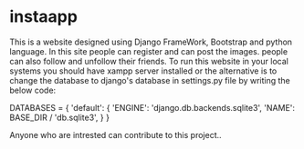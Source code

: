 # instaapp 

This is a website designed using Django FrameWork, Bootstrap and python language. 
In this site people can register and can post the images.
people can also follow and unfollow their friends.
To run this website in your local systems you should have xampp server installed or the alternative is to change the database to django's database in settings.py file by writing the below code:

DATABASES = {
     'default': {
         'ENGINE': 'django.db.backends.sqlite3',
         'NAME': BASE_DIR / 'db.sqlite3',
    }
 }


Anyone who are intrested can contribute to this project..
